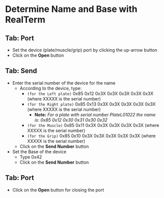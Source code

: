# Determine Name and Base with RealTerm

## Tab: Port
  - Set the device (plate/muscle/grip) port by clicking the up-arrow button
  - Click on the **Open** button
	
## Tab: Send
  - Enter the serial number of the device for the name
    - According to the device, type:
      - `(for the Left plate)` 0x85 0x12  0x3X 0x3X 0x3X 0x3X 0x3X (where XXXXX is the serial number)
      - `(for the Right plate)` 0x85 0x13  0x3X 0x3X 0x3X 0x3X 0x3X (where XXXXX is the serial number)
	     - **Note:** _For a plate with serial number PlateL01022 the name is: 0x85 0x12 0x30 0x31 0x30 0x32_	
      - `(for the Muscle)` 0x85 0x11  0x3X 0x3X 0x3X 0x3X 0x3X (where XXXXX is the serial number)
	  - `(for the Grip)` 0x85 0x10  0x3X 0x3X 0x3X 0x3X 0x3X (where XXXXX is the serial number)
    - Click on the **Send Number** button	
  - Set the Base of the device 
    - Type 0x42 
    - Click on the **Send Number** button

## Tab: Port
  - Click on the **Open** button for closing the port
   
   
   
   
   
